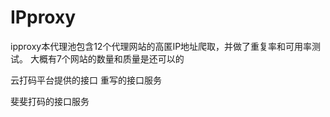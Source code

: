 # IPproxy

ipproxy本代理池包含12个代理网站的高匿IP地址爬取，并做了重复率和可用率测试。 大概有7个网站的数量和质量是还可以的


云打码平台提供的接口
重写的接口服务


斐斐打码的接口服务
